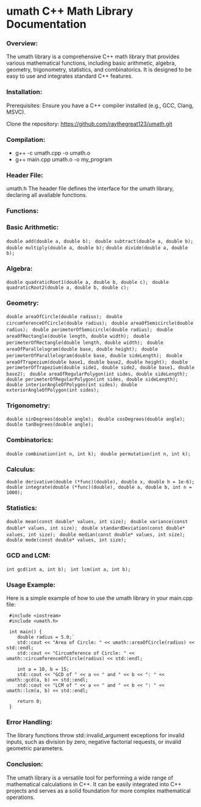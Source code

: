# umath C++ Math Library Documentation

### Overview: 
The umath library is a comprehensive C++ math library that provides various mathematical functions, including basic arithmetic, algebra, geometry, trigonometry, statistics, and combinatorics. It is designed to be easy to use and integrates standard C++ features.

### Installation: 
Prerequisites: Ensure you have a C++ compiler installed (e.g., GCC, Clang, MSVC).

Clone the repository: https://github.com/raythegreat123/umath.git

### Compilation:
- g++ -c umath.cpp -o umath.o
- g++ main.cpp umath.o -o my_program

### Header File: 
umath.h The header file defines the interface for the umath library, declaring all available functions.

### Functions:

### Basic Arithmetic: 
`double add(double a, double b); `
`double subtract(double a, double b);`
`double multiply(double a, double b);`
`double divide(double a, double b);`

### Algebra: 
`double quadraticRoot1(double a, double b, double c); `
`double quadraticRoot2(double a, double b, double c);`

### Geometry: 
`double areaOfCircle(double radius); `
`double circumferenceOfCircle(double radius); `
`double areaOfSemicircle(double radius); `
`double perimeterOfSemicircle(double radius); `
`double areaOfRectangle(double length, double width); `
`double perimeterOfRectangle(double length, double width); `
`double areaOfParallelogram(double base, double height); `
`double perimeterOfParallelogram(double base, double sideLength); `
`double areaOfTrapezium(double base1, double base2, double height); `
`double perimeterOfTrapezium(double side1, double side2, double base1, double base2); `
`double areaOfRegularPolygon(int sides, double sideLength); `
`double perimeterOfRegularPolygon(int sides, double sideLength); `
`double interiorAngleOfPolygon(int sides); double exteriorAngleOfPolygon(int sides);`

### Trigonometry: 
`double sinDegrees(double angle); `
`double cosDegrees(double angle); `
`double tanDegrees(double angle); `

### Combinatorics:
`double combination(int n, int k); `
`double permutation(int n, int k);`

### Calculus: 
`double derivative(double (*func)(double), double x, double h = 1e-6); `
`double integrate(double (*func)(double), double a, double b, int n = 1000);`

### Statistics: 
`double mean(const double* values, int size); `
`double variance(const double* values, int size); `
`double standardDeviation(const double* values, int size); `
`double median(const double* values, int size); `
`double mode(const double* values, int size);`

### GCD and LCM:
`int gcd(int a, int b); `
`int lcm(int a, int b);`

### Usage Example: 
Here is a simple example of how to use the umath library in your main.cpp file:

     #include <iostream>
     #include <umath.h>

     int main() {
        double radius = 5.0;`
        std::cout << "Area of Circle: " << umath::areaOfCircle(radius) << std::endl;
        std::cout << "Circumference of Circle: " << umath::circumferenceOfCircle(radius) << std::endl;

        int a = 10, b = 15;
        std::cout << "GCD of " << a << " and " << b << ": " << umath::gcd(a, b) << std::endl;
        std::cout << "LCM of " << a << " and " << b << ": " << umath::lcm(a, b) << std::endl;

        return 0;
     }

### Error Handling: 
The library functions throw std::invalid_argument exceptions for invalid inputs, such as division by zero, negative factorial requests, or invalid geometric parameters.

### Conclusion: 
The umath library is a versatile tool for performing a wide range of mathematical calculations in C++. It can be easily integrated into C++ projects and serves as a solid foundation for more complex mathematical operations.


